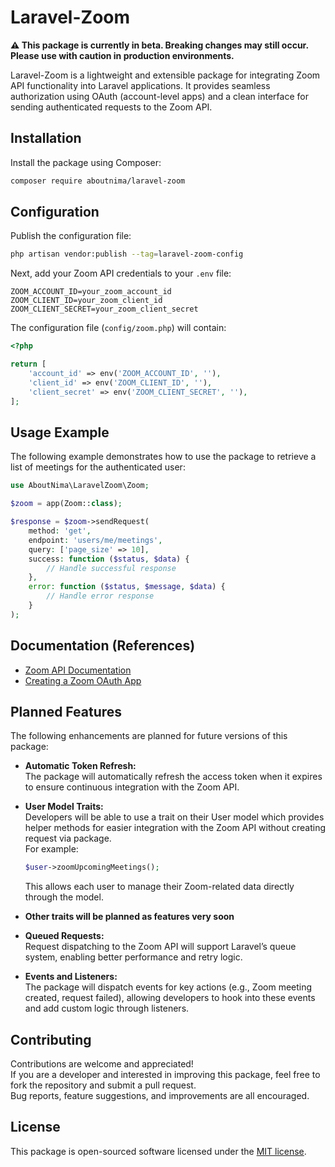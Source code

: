 # Laravel-Zoom

**⚠️ This package is currently in beta. Breaking changes may still occur. Please use with caution in production environments.**

Laravel-Zoom is a lightweight and extensible package for integrating Zoom API functionality into Laravel applications. It provides seamless authorization using OAuth (account-level apps) and a clean interface for sending authenticated requests to the Zoom API.

## Installation

Install the package using Composer:

```bash
composer require aboutnima/laravel-zoom
```


## Configuration

Publish the configuration file:

```bash
php artisan vendor:publish --tag=laravel-zoom-config
```

Next, add your Zoom API credentials to your `.env` file:

```env
ZOOM_ACCOUNT_ID=your_zoom_account_id
ZOOM_CLIENT_ID=your_zoom_client_id
ZOOM_CLIENT_SECRET=your_zoom_client_secret
```

The configuration file (`config/zoom.php`) will contain:

```php
<?php

return [
    'account_id' => env('ZOOM_ACCOUNT_ID', ''),
    'client_id' => env('ZOOM_CLIENT_ID', ''),
    'client_secret' => env('ZOOM_CLIENT_SECRET', ''),
];
```


## Usage Example

The following example demonstrates how to use the package to retrieve a list of meetings for the authenticated user:

```php
use AboutNima\LaravelZoom\Zoom;

$zoom = app(Zoom::class);

$response = $zoom->sendRequest(
    method: 'get',
    endpoint: 'users/me/meetings',
    query: ['page_size' => 10],
    success: function ($status, $data) {
        // Handle successful response
    },
    error: function ($status, $message, $data) {
        // Handle error response
    }
);
```

## Documentation (References)

- [Zoom API Documentation](https://marketplace.zoom.us/docs/api-reference/zoom-api/)
- [Creating a Zoom OAuth App](https://marketplace.zoom.us/docs/guides/build/oauth-app/)


## Planned Features

The following enhancements are planned for future versions of this package:

- **Automatic Token Refresh:**  
  The package will automatically refresh the access token when it expires to ensure continuous integration with the Zoom API.

- **User Model Traits:**  
  Developers will be able to use a trait on their User model which provides helper methods for easier integration with the Zoom API without creating request via package.  
  For example:
  ```php
  $user->zoomUpcomingMeetings();
  ```
  This allows each user to manage their Zoom-related data directly through the model.

- **Other traits will be planned as features very soon**

- **Queued Requests:**  
  Request dispatching to the Zoom API will support Laravel’s queue system, enabling better performance and retry logic.

- **Events and Listeners:**  
  The package will dispatch events for key actions (e.g., Zoom meeting created, request failed), allowing developers to hook into these events and add custom logic through listeners.


## Contributing

Contributions are welcome and appreciated!  
If you are a developer and interested in improving this package, feel free to fork the repository and submit a pull request.  
Bug reports, feature suggestions, and improvements are all encouraged.


## License

This package is open-sourced software licensed under the [MIT license](LICENSE).
